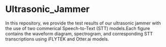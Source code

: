 # Ultrasonic_Jammer

In this repository, we provide the test results of our ultrasonic jammer with the use of two commerical Speech-to-Text (STT) models.Each figure contains the waveform diagram, spectrogram, and corresponding STT transcriptions using iFLYTEK and Otter.ai models.

 
